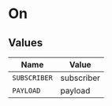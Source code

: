 # On


## Values

| Name         | Value        |
| ------------ | ------------ |
| `SUBSCRIBER` | subscriber   |
| `PAYLOAD`    | payload      |